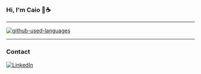 ### Hi, I'm Caio 👋☕
---

<a href="https://github.com/CaioLr/github-used-languages" target="_blank">
  <img src="https://github-used-languages.vercel.app/caiolr?config=config.json" alt="github-used-languages"/>
</a>

---
### Contact
[![LinkedIn](https://img.shields.io/badge/LinkedIn-0077B5?style=for-the-badge&logo=linkedin&logoColor=white)](https://www.linkedin.com/in/caio-eduardo-ramos/)

